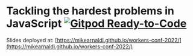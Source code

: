 # Tackling the hardest problems in JavaScript [![Gitpod Ready-to-Code](https://img.shields.io/badge/Gitpod-ready--to--code-908a85?logo=gitpod)](https://gitpod.io/#https://github.com/mikearnaldi/workers-conf-2022)

Slides deployed at: [https://mikearnaldi.github.io/workers-conf-2022/](https://mikearnaldi.github.io/workers-conf-2022/)
